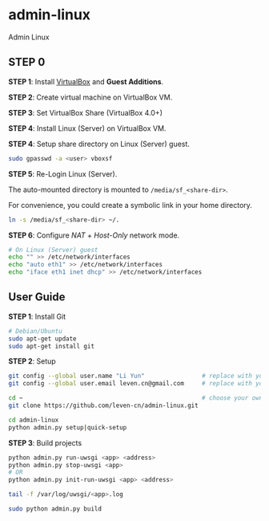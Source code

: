 admin-linux
==================

Admin Linux

## STEP 0

**STEP 1**: Install [VirtualBox](http://www.virtualbox.org/) and **Guest Additions**.

**STEP 2**: Create virtual machine on VirtualBox VM.

**STEP 3**: Set VirtualBox Share (VirtualBox 4.0+)

**STEP 4**: Install Linux (Server) on VirtualBox VM.

**STEP 4**: Setup share directory on Linux (Server) guest.

```bash
sudo gpasswd -a <user> vboxsf
```

**STEP 5**: Re-Login Linux (Server).

The auto-mounted directory is mounted to `/media/sf_<share-dir>`.

For convenience, you could create a symbolic link in your home directory.

```bash
ln -s /media/sf_<share-dir> ~/.
```

**STEP 6**: Configure *NAT* + *Host-Only* network mode.

```bash
# On Linux (Server) guest
echo "" >> /etc/network/interfaces
echo "auto eth1" >> /etc/network/interfaces
echo "iface eth1 inet dhcp" >> /etc/network/interfaces
```

## User Guide

**STEP 1**: Install Git

```bash
# Debian/Ubuntu
sudo apt-get update
sudo apt-get install git
```

**STEP 2**: Setup

```bash
git config --global user.name "Li Yun"                # replace with your name
git config --global user.email leven.cn@gmail.com     # replace with your email address

cd ~                                                  # choose your own path
git clone https://github.com/leven-cn/admin-linux.git

cd admin-linux
python admin.py setup|quick-setup
```

**STEP 3**: Build projects

```bash
python admin.py run-uwsgi <app> <address>
python admin.py stop-uwsgi <app>
# OR
python admin.py init-run-uwsgi <app> <address>

tail -f /var/log/uwsgi/<app>.log

sudo python admin.py build
```
